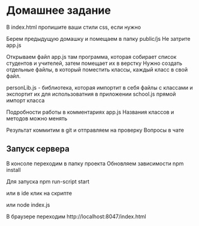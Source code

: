 # Домашнее задание 

В index.html пропишите ваши стили css, если нужно

Берем предыдущую домашку и помещаем в папку public/js
Не затрите app.js

Открываем файл app.js там программа, которая собирает список студентов и учителей, затем помещает их в верстку
Нужно создать отдельные файлы, в который поместить классы, каждый класс в свой файл.

personLib.js - библиотека, которая импортит в себя файлы с классами и экспортит их для использоватния в приложении
school.js прямой импорт класса

Подробности работы в комментариях app.js
Названия классов и методов можно менять

Результат коммитим в git и отправляем на проверку
Вопросы в чате

## Запуск сервера 
В консоле переходим в папку проекта
Обновляем зависимости
npm install

Для запуска 
npm run-script start

или в ide клик на скрипте

или 
node index.js

В браузере переходим
http://localhost:8047/index.html


